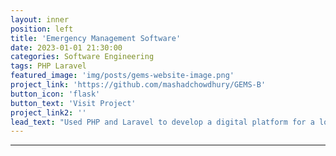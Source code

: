 ```yaml
---
layout: inner
position: left
title: 'Emergency Management Software'
date: 2023-01-01 21:30:00
categories: Software Engineering
tags: PHP Laravel
featured_image: 'img/posts/gems-website-image.png'
project_link: 'https://github.com/mashadchowdhury/GEMS-B'
button_icon: 'flask'
button_text: 'Visit Project'
project_link2: ''
lead_text: "Used PHP and Laravel to develop a digital platform for a local startup, Glohaven's Emergency Management Solutions (GEMS). GEMS is a software that makes it easier for disaster response personnel to manage information and resources during an emergency, such as wildfires or floods. Focused both on front-end and back-end development. Took on the role of Client Liaison and coordinated weekly meetings with clients discussing progress."
---
```

---
